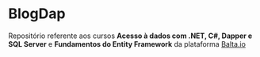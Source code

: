 # BlogDap
Repositório referente aos cursos **Acesso à dados com .NET, C#, Dapper e SQL Server** e **Fundamentos do Entity Framework** da plataforma [Balta.io](https://balta.io)
